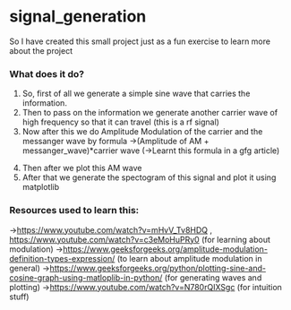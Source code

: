 # signal_generation
So I have created this small project just as a fun exercise to learn more about the project

### What does it do?
1) So, first of all we generate a simple sine wave that carries the information.
2) Then to pass on the information we generate another carrier wave of high frequency so that it can travel (this is a rf signal)
3) Now after this we do Amplitude Modulation of the carrier and the messanger wave by formula
->(Amplitude of AM + messanger_wave)*carrier wave (->Learnt this formula in a gfg article)

4. Then after we plot this AM wave
5. After that we generate the spectogram of this signal and plot it using matplotlib

### Resources used to learn this:
->https://www.youtube.com/watch?v=mHvV_Tv8HDQ , https://www.youtube.com/watch?v=c3eMoHuPRy0 (for learning about modulation)
->https://www.geeksforgeeks.org/amplitude-modulation-definition-types-expression/ (to learn about amplitude modulation in general)
->https://www.geeksforgeeks.org/python/plotting-sine-and-cosine-graph-using-matloplib-in-python/ (for generating waves and plotting)
->https://www.youtube.com/watch?v=N780rQIXSgc (for intuition stuff)
